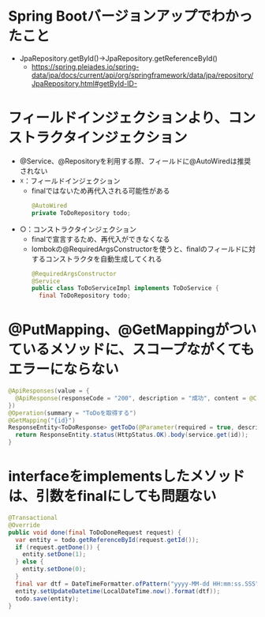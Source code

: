 # Spring Bootバージョンアップでわかったこと
- JpaRepository.getById()→JpaRepository.getReferenceById()
  - https://spring.pleiades.io/spring-data/jpa/docs/current/api/org/springframework/data/jpa/repository/JpaRepository.html#getById-ID-

# フィールドインジェクションより、コンストラクタインジェクション
- @Service、@Repositoryを利用する際、フィールドに@AutoWiredは推奨されない
- ☓：フィールドインジェクション
  - finalではないため再代入される可能性がある
    ```java
    @AutoWired
    private ToDoRepository todo;
    ```
- ○：コンストラクタインジェクション
  - finalで宣言するため、再代入ができなくなる
  - lombokの@RequiredArgsConstructorを使うと、finalのフィールドに対するコンストラクタを自動生成してくれる
    ```java
    @RequiredArgsConstructor
    @Service
    public class ToDoServiceImpl implements ToDoService {
      final ToDoRepository todo;
    ```
# @PutMapping、@GetMappingがついているメソッドに、スコープながくてもエラーにならない

```java
@ApiResponses(value = {
  @ApiResponse(responseCode = "200", description = "成功", content = @Content(mediaType = "application/json", schema = @Schema(implementation = ToDoResponse.class)))
})
@Operation(summary = "ToDoを取得する")
@GetMapping("{id}")
ResponseEntity<ToDoResponse> getToDo(@Parameter(required = true, description = "条件") @PathVariable final Long id) {
  return ResponseEntity.status(HttpStatus.OK).body(service.get(id));
}
```

# interfaceをimplementsしたメソッドは、引数をfinalにしても問題ない

```java
@Transactional
@Override
public void done(final ToDoDoneRequest request) {
  var entity = todo.getReferenceById(request.getId());
  if (request.getDone()) {
    entity.setDone(1);
  } else {
    entity.setDone(0);
  }
  final var dtf = DateTimeFormatter.ofPattern("yyyy-MM-dd HH:mm:ss.SSS");
  entity.setUpdateDatetime(LocalDateTime.now().format(dtf));
  todo.save(entity);
}
```
